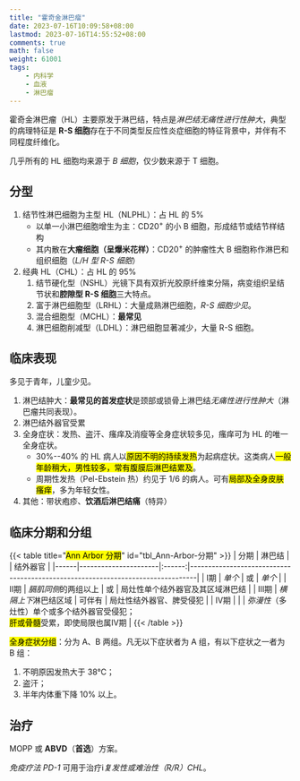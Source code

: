 ```yaml
---
title: "霍奇金淋巴瘤"
date: 2023-07-16T10:09:58+08:00
lastmod: 2023-07-16T14:55:52+08:00
comments: true
math: false
weight: 61001
tags:
    - 内科学
    - 血液
    - 淋巴瘤
---
```


霍奇金淋巴瘤（HL）主要原发于淋巴结，特点是*淋巴结无痛性进行性肿大*，典型的病理特征是 **R-S 细胞**存在于不同类型反应性炎症细胞的特征背景中，并伴有不同程度纤维化。

几乎所有的 HL 细胞均来源于 *B 细胞*，仅少数来源于 T 细胞。

<!--more-->

## 分型

1. 结节性淋巴细胞为主型 HL（NLPHL）：占 HL 的 5%
    - 以单一小淋巴细胞增生为主：CD20<sup>+</sup> 的小 B 细胞，形成结节或结节样结构
    - 其内散在**大瘤细胞（呈爆米花样）**：CD20<sup>+</sup> 的肿瘤性大 B 细胞称作淋巴和组织细胞（*L/H 型 R-S 细胞*）
2. 经典 HL（CHL）：占 HL 的 95%
    1. 结节硬化型（NSHL）光镜下具有双折光胶原纤维束分隔，病变组织呈结节状和**腔隙型  R-S 细胞**三大特点。
    2. 富于淋巴细胞型（LRHL）：大量成熟淋巴细胞，*R-S 细胞少见*。
    3. 混合细胞型（MCHL）：**最常见**
    4. 淋巴细胞削减型（LDHL）：淋巴细胞显著减少，大量 R-S 细胞。

## 临床表现

多见于青年，儿童少见。

1. 淋巴结肿大：**最常见的首发症状**是颈部或锁骨上淋巴结*无痛性进行性肿大*（淋巴瘤共同表现）。
2. 淋巴结外器官受累
3. 全身症状：发热、盗汗、瘙痒及消瘦等全身症状较多见，瘙痒可为 HL 的唯一全身症状。
    - 30%--40% 的 HL 病人以<mark>原因不明的持续发热</mark>为起病症状。这类病人<mark>一般年龄稍大，男性较多，常有腹膜后淋巴结累及</mark>。
    - 周期性发热（Pel-Ebstein 热）约见于 1/6 的病人。可有<mark>局部及全身皮肤瘙痒</mark>，多为年轻女性。
4. 其他：带状疱疹、**饮酒后淋巴结痛**（特异）

## 临床分期和分组

{{< table title="<mark>Ann Arbor 分期</mark>" id="tbl_Ann-Arbor-分期" >}}
| 分期 | 淋巴结               |        | 结外器官                                                                       |
|------|----------------------|:------:|--------------------------------------------------------------------------------|
| Ⅰ期  | *单个*               |   或   | *单个*                                                                         |
| Ⅱ期  | *膈肌同侧*的两组以上 |   或   | 局灶性单个结外器官及其区域淋巴结                                               |
| Ⅲ期  | *横隔上下*淋巴结区域 | 可伴有 | 局灶性结外器官、脾受侵犯                                                       |
| Ⅳ期  |                      |        | *弥漫性*（多灶性）单个或多个结外器官受侵犯；<br/><mark>肝或骨髓</mark>受累，即使局限也属Ⅳ期 |
{{< /table >}}

<mark>全身症状分组</mark>：分为 A、B 两组。凡无以下症状者为 A 组，有以下症状之一者为 B 组：

1. 不明原因发热大于 38℃；
2. 盗汗；
3. 半年内体重下降 10% 以上。

## 治疗

MOPP 或 **ABVD**（**首选**）方案。

*免疫疗法 PD-1* 可用于治疗i*复发性或难治性（R/R）CHL*。
